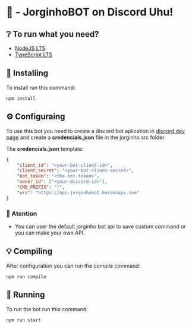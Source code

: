 # 🤖 - JorginhoBOT on Discord Uhu!

## ❔ To run what you need?

- [NodeJS LTS](https://nodejs.org/en/download/)
- [TypeScript LTS](https://www.npmjs.com/package/typescript)

## 🎉 Instaliing

To install run this command:

```shell
npm install
```

## ⚙️ Configuraing

To use this bot you need to create a discord bot aplication in [discord dev page](https://discord.com/developers/applications/) and create a **credencials.json** file in the jorginho src folder.

The **credencials.json** template:
```json
{
	"client_id": "<your-bot-client-id>",
	"client_secret": "<your-bot-client-secret>",
	"bot_token": "<the-bot-token>",
	"owner_id": ["<your-discord-id>"],
	"CMD_PREFIX": "!",
	"uri": "https://api-jorginhobot.herokuapp.com"
}
```

### 🛑 Atention

- You can user the default jorginho bot api to save custom command or you can make your own API.

## 💡 Compiling

After configuration you can run the compile command:

```shell
npm run compile
```

## 🔮 Running

To run the bot run this command:

```shell
npm run start
```

